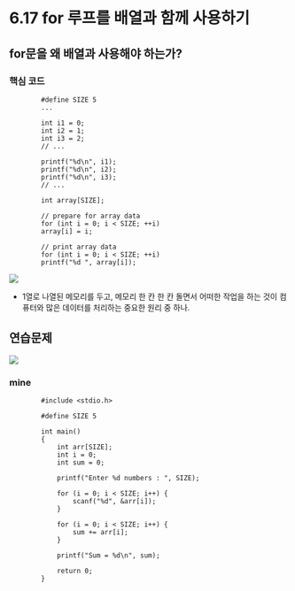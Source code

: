 # 6.17 for 루프를 배열과 함께 사용하기

## for문을 왜 배열과 사용해야 하는가?

### 핵심 코드

            #define SIZE 5
            ...

            int i1 = 0;
            int i2 = 1;
            int i3 = 2;
            // ...

            printf("%d\n", i1);
            printf("%d\n", i2);
            printf("%d\n", i3);
            // ...

            int array[SIZE];

            // prepare for array data
            for (int i = 0; i < SIZE; ++i)
            array[i] = i;

            // print array data
            for (int i = 0; i < SIZE; ++i)
            printf("%d ", array[i]);

<img src="https://github.com/uber9ma/following_C/blob/master/images/chapter6/array2.png?raw=true">

* 1열로 나열된 메모리를 두고, 메모리 한 칸 한 칸 돌면서 어떠한 작업을 하는 것이 컴퓨터와 많은 데이터를 처리하는 중요한 원리 중 하나.

## 연습문제

<img src="https://github.com/uber9ma/following_C/blob/master/images/chapter6/array3.png?raw=true">

### mine

            #include <stdio.h>

            #define SIZE 5

            int main()
            {
                int arr[SIZE];
                int i = 0;
                int sum = 0;

                printf("Enter %d numbers : ", SIZE);

                for (i = 0; i < SIZE; i++) {
                    scanf("%d", &arr[i]);
                }

                for (i = 0; i < SIZE; i++) {
                    sum += arr[i];
                }

                printf("Sum = %d\n", sum);

                return 0;
            }
